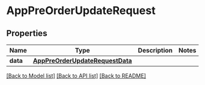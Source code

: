 # AppPreOrderUpdateRequest

## Properties
Name | Type | Description | Notes
------------ | ------------- | ------------- | -------------
**data** | [**AppPreOrderUpdateRequestData**](AppPreOrderUpdateRequestData.md) |  | 

[[Back to Model list]](../README.md#documentation-for-models) [[Back to API list]](../README.md#documentation-for-api-endpoints) [[Back to README]](../README.md)


